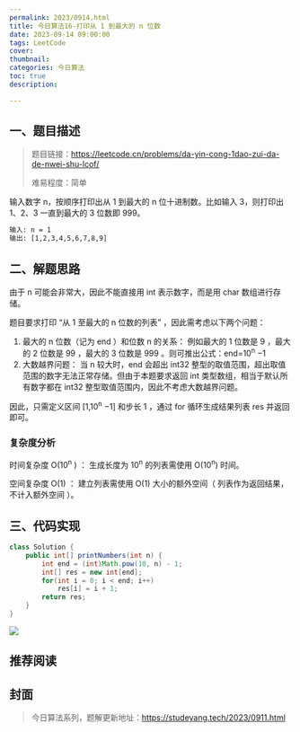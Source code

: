 ```yaml
---
permalink: 2023/0914.html
title: 今日算法16-打印从 1 到最大的 n 位数
date: 2023-09-14 09:00:00
tags: LeetCode
cover: 
thumbnail: 
categories: 今日算法
toc: true
description: 

---
```


## 一、题目描述

> 题目链接：https://leetcode.cn/problems/da-yin-cong-1dao-zui-da-de-nwei-shu-lcof/
>
> 难易程度：简单

输入数字 n，按顺序打印出从 1 到最大的 n 位十进制数。比如输入 3，则打印出 1、2、3 一直到最大的 3 位数即 999。

```html
输入: n = 1
输出: [1,2,3,4,5,6,7,8,9]
```

<!-- more -->

## 二、解题思路

由于 n 可能会非常大，因此不能直接用 int 表示数字，而是用 char 数组进行存储。

题目要求打印 “从 1 至最大的 n 位数的列表” ，因此需考虑以下两个问题：

1. 最大的 n 位数（记为 end ）和位数 n 的关系： 例如最大的 1 位数是 9 ，最大的 2 位数是 99 ，最大的 3 位数是 999 。则可推出公式：end=10<sup>n</sup> −1
2. 大数越界问题： 当 n 较大时，end 会超出 int32 整型的取值范围，超出取值范围的数字无法正常存储。但由于本题要求返回 int 类型数组，相当于默认所有数字都在 int32 整型取值范围内，因此不考虑大数越界问题。

因此，只需定义区间 [1,10<sup>n</sup> −1] 和步长 1 ，通过 for 循环生成结果列表 res 并返回即可。

### 复杂度分析

时间复杂度 O(10<sup>n</sup> ) ： 生成长度为 10<sup>n</sup> 的列表需使用 O(10<sup>n</sup>) 时间。

空间复杂度 O(1) ： 建立列表需使用 O(1) 大小的额外空间（ 列表作为返回结果，不计入额外空间 ）。

## 三、代码实现


```java
class Solution {
    public int[] printNumbers(int n) {
        int end = (int)Math.pow(10, n) - 1;
        int[] res = new int[end];
        for(int i = 0; i < end; i++)
            res[i] = i + 1;
        return res;
    }
}
```

![](https://technotes.oss-cn-shenzhen.aliyuncs.com/2023/202303052135542.gif)

## 推荐阅读



## 封面



> 今日算法系列，题解更新地址：https://studeyang.tech/2023/0911.html


